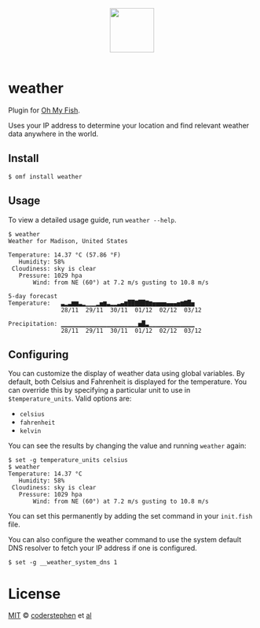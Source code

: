<div align="center">
  <a href="http://github.com/oh-my-fish/oh-my-fish">
  <img width=90px  src="https://cloud.githubusercontent.com/assets/8317250/8510172/f006f0a4-230f-11e5-98b6-5c2e3c87088f.png">
  </a>
</div>
<br>

# weather

Plugin for [Oh My Fish][omf-link].

Uses your IP address to determine your location and find relevant weather data anywhere in the world.

## Install

```fish
$ omf install weather
```


## Usage

To view a detailed usage guide, run `weather --help`.

```fish
$ weather
Weather for Madison, United States

Temperature: 14.37 °C (57.86 °F)
   Humidity: 58%
 Cloudiness: sky is clear
   Pressure: 1029 hpa
       Wind: from NE (60°) at 7.2 m/s gusting to 10.8 m/s

5-day forecast
Temperature:   ▃▂▃▆▆▃▂▁▁▁▂▅▆▃▂▂▃▄▆██▇██▇▆▅▅▅▅▄▄▄▅▆▇█▅
               28/11  29/11  30/11  01/12  02/12  03/12

Precipitation: ▁▁▁▁▁▁▁▁▁▁▁▁▁▁▁▁▁▁▁▁▁▁▅█▃▁▁▁▁▁▁▁▁▁▁▁▁▁
               28/11  29/11  30/11  01/12  02/12  03/12
```


## Configuring
You can customize the display of weather data using global variables. By default, both Celsius and Fahrenheit is displayed for the temperature. You can override this by specifying a particular unit to use in `$temperature_units`. Valid options are:

- `celsius`
- `fahrenheit`
- `kelvin`

You can see the results by changing the value and running `weather` again:

```fish
$ set -g temperature_units celsius
$ weather
Temperature: 14.37 °C
   Humidity: 58%
 Cloudiness: sky is clear
   Pressure: 1029 hpa
       Wind: from NE (60°) at 7.2 m/s gusting to 10.8 m/s
```

You can set this permanently by adding the set command in your `init.fish` file.

You can also configure the weather command to use the system default DNS resolver to fetch your IP address if one is configured.

```fish
$ set -g __weather_system_dns 1
```


# License

[MIT][mit] © [coderstephen][author] et [al][contributors]


[mit]:            http://opensource.org/licenses/MIT
[author]:         http://github.com/coderstephen
[contributors]:   https://github.com/oh-my-fish/plugin-weather/graphs/contributors
[omf-link]:       https://www.github.com/oh-my-fish/oh-my-fish
[license-badge]:  https://img.shields.io/badge/license-MIT-007EC7.svg?style=flat-square
